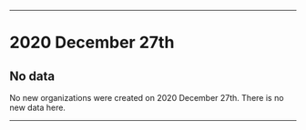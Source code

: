 
***

# 2020 December 27th

## No data

No new organizations were created on 2020 December 27th. There is no new data here.

***
